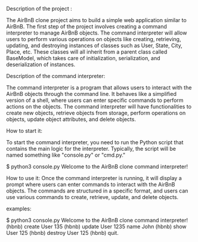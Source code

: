 Description of the project :

The AirBnB clone project aims to build a simple web application similar to AirBnB. The first step of the project involves creating a command interpreter to manage AirBnB objects. The command interpreter will allow users to perform various operations on objects like creating, retrieving, updating, and destroying instances of classes such as User, State, City, Place, etc. These classes will all inherit from a parent class called BaseModel, which takes care of initialization, serialization, and deserialization of instances.

Description of the command interpreter:

The command interpreter is a program that allows users to interact with the AirBnB objects through the command line. It behaves like a simplified version of a shell, where users can enter specific commands to perform actions on the objects. The command interpreter will have functionalities to create new objects, retrieve objects from storage, perform operations on objects, update object attributes, and delete objects.

How to start it:

To start the command interpreter, you need to run the Python script that contains the main logic for the interpreter. Typically, the script will be named something like "console.py" or "cmd.py."

$ python3 console.py Welcome to the AirBnB clone command interpreter!

How to use it:
Once the command interpreter is running, it will display a prompt where users can enter commands to interact with the AirBnB objects. The commands are structured in a specific format, and users can use various commands to create, retrieve, update, and delete objects.

examples:

$ python3 console.py Welcome to the AirBnB clone command interpreter! (hbnb) create User 135 (hbnb) update User 1235 name John (hbnb) show User 125 (hbnb) destroy User 125 (hbnb) quit.
